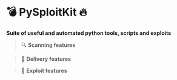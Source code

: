 # 💣 PySploitKit 🔥

**Suite of useful and automated python tools, scripts and exploits**

> 🔍 **Scanning features**

> 🚀 **Delivery features**

> 🚨 **Exploit features**
